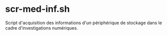 # scr-med-inf.sh
Script d'acquisition des informations d'un périphérique de stockage dans le cadre d'investigations numériques.
